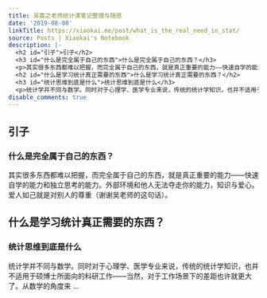 ```yaml
---
title: 吴喜之老师统计课笔记整理与随感
date: '2019-08-08'
linkTitle: https://xiaokai.me/post/what_is_the_real_need_in_stat/
source: Posts | Xiaokai's Notebook
description: |-
  <h2 id="引子">引子</h2>
  <h3 id="什么是完全属于自己的东西">什么是完全属于自己的东西？</h3>
  <p>其实很多东西都难以把握，而完全属于自己的东西，就是真正重要的能力——快速自学的能力和独立思考的能力。外部环境和他人无法夺走你的能力，知识与爱心。爱人如己就是对别人的尊重（谢谢吴老师的这句话）。</p>
  <h2 id="什么是学习统计真正需要的东西">什么是学习统计真正需要的东西？</h2>
  <h3 id="统计思维到底是什么">统计思维到底是什么</h3>
  <p>统计学并不同与数学。同时对于心理学、医学专业来说，传统的统计学知识，也并不适用于硕博士所面向的科研工作——当然，对于工作场景下的差距也许就更大了。从数学的角度来 ...
disable_comments: true
---
```

<h2 id="引子">引子</h2>
<h3 id="什么是完全属于自己的东西">什么是完全属于自己的东西？</h3>
<p>其实很多东西都难以把握，而完全属于自己的东西，就是真正重要的能力——快速自学的能力和独立思考的能力。外部环境和他人无法夺走你的能力，知识与爱心。爱人如己就是对别人的尊重（谢谢吴老师的这句话）。</p>
<h2 id="什么是学习统计真正需要的东西">什么是学习统计真正需要的东西？</h2>
<h3 id="统计思维到底是什么">统计思维到底是什么</h3>
<p>统计学并不同与数学。同时对于心理学、医学专业来说，传统的统计学知识，也并不适用于硕博士所面向的科研工作——当然，对于工作场景下的差距也许就更大了。从数学的角度来 ...